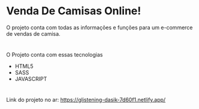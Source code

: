 
# Venda De Camisas Online!

O projeto conta com todas as informações e funções para um e-commerce de vendas de camisa.
 
#
O Projeto conta com essas tecnologias

- HTML5
- SASS
- JAVASCRIPT

#

Link do projeto no ar: https://glistening-dasik-7d60f1.netlify.app/

